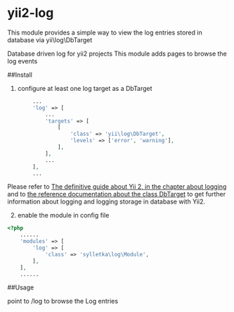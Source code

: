 # yii2-log
This module provides a simple way to view the log entries stored in database via yii\log\DbTarget

Database driven log for yii2 projects
This module adds pages to browse the log events

##Install

1. configure at least one log target as a DbTarget

```php
        ...
        'log' => [
            ...
            'targets' => [
                [
                    'class' => 'yii\log\DbTarget',
                    'levels' => ['error', 'warning'],
                ],
            ],
            ...
        ],
        ...

```
Please refer to [The definitive guide about Yii 2, in the chapter about logging](http://www.yiiframework.com/doc-2.0/guide-runtime-logging.html) and to [the reference documentation about the class DbTarget](http://www.yiiframework.com/doc-2.0/yii-log-dbtarget.html) to get further information about logging and logging storage in database with Yii2.


2. enable the module in config file

```php
<?php
    ......
    'modules' => [
        'log' => [
            'class' => 'sylletka\log\Module',
        ],
    ],
    ......
```

##Usage

point to /log to browse the Log entries

